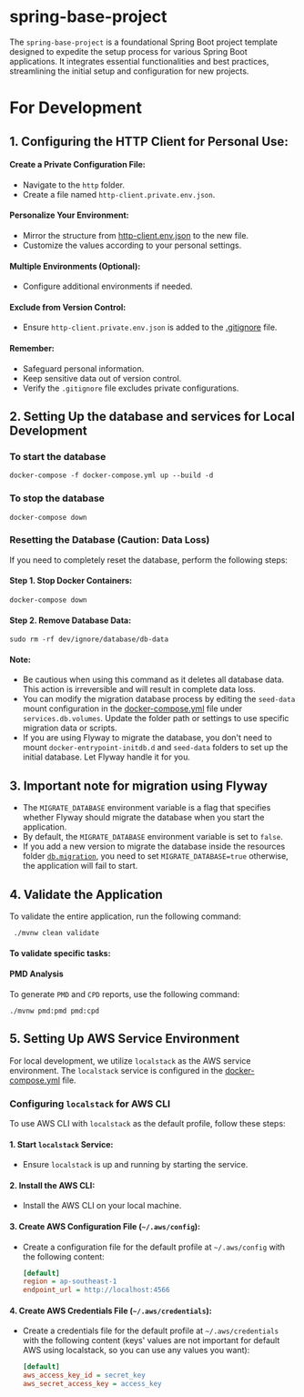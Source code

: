 # spring-base-project

The `spring-base-project` is a foundational Spring Boot project template designed to expedite the setup process for
various Spring Boot applications. It integrates essential functionalities and best practices, streamlining the initial
setup and configuration for new projects.

# For Development

## 1. Configuring the HTTP Client for Personal Use:
#### Create a Private Configuration File:
- Navigate to the `http` folder.
- Create a file named `http-client.private.env.json`.
#### Personalize Your Environment:
- Mirror the structure from [http-client.env.json](http%2Fhttp-client.env.json) to the new file.
- Customize the values according to your personal settings.
#### Multiple Environments (Optional):
- Configure additional environments if needed.
#### Exclude from Version Control:
- Ensure `http-client.private.env.json` is added to the [.gitignore](.gitignore) file.
#### Remember:
- Safeguard personal information.
- Keep sensitive data out of version control.
- Verify the `.gitignore` file excludes private configurations.

## 2. Setting Up the database and services for Local Development
### To start the database
    docker-compose -f docker-compose.yml up --build -d
### To stop the database
    docker-compose down
### Resetting the Database (Caution: Data Loss)
If you need to completely reset the database, perform the following steps:
#### Step 1. Stop Docker Containers:
   ```
   docker-compose down
   ```
#### Step 2. Remove Database Data:
   ```
   sudo rm -rf dev/ignore/database/db-data
   ```
#### Note:
- Be cautious when using this command as it deletes all database data. This action is irreversible and will result in complete data loss.
- You can modify the migration database process by editing the `seed-data` mount configuration in the [docker-compose.yml](docker-compose.yml) file under `services.db.volumes`. Update the folder path or settings to use specific migration data or scripts.
- If you are using Flyway to migrate the database, you don't need to mount `docker-entrypoint-initdb.d` and `seed-data`
  folders to set up the initial database. Let Flyway handle it for you.

## 3. Important note for migration using Flyway

- The `MIGRATE_DATABASE` environment variable is a flag that specifies whether Flyway should migrate the database when
  you start the application.
- By default, the `MIGRATE_DATABASE` environment variable is set to `false`.
- If you add a new version to migrate the database inside the resources
  folder [`db.migration`](src%2Fmain%2Fresources%2Fdb%2Fmigration), you need to set `MIGRATE_DATABASE=true` otherwise,
  the application will fail to start.

## 4. Validate the Application

To validate the entire application, run the following command:

```shell
 ./mvnw clean validate
```

#### To validate specific tasks:

#### PMD Analysis

To generate `PMD` and `CPD` reports, use the following command:

```shell
./mvnw pmd:pmd pmd:cpd
```

## 5. Setting Up AWS Service Environment

For local development, we utilize `localstack` as the AWS service environment. The `localstack` service is configured in
the [docker-compose.yml](docker-compose.yml) file.

### Configuring `localstack` for AWS CLI

To use AWS CLI with `localstack` as the default profile, follow these steps:

#### 1. Start `localstack` Service:

- Ensure `localstack` is up and running by starting the service.

#### 2. Install the AWS CLI:

- Install the AWS CLI on your local machine.

#### 3. Create AWS Configuration File (`~/.aws/config`):

- Create a configuration file for the default profile at `~/.aws/config` with the following content:
    ```ini
    [default]
    region = ap-southeast-1
    endpoint_url = http://localhost:4566
    ```

#### 4. Create AWS Credentials File (`~/.aws/credentials`):

- Create a credentials file for the default profile at `~/.aws/credentials` with the following content (keys' values
  are not important for default AWS using localstack, so you can use any values you want):
    ```ini
    [default]
    aws_access_key_id = secret_key
    aws_secret_access_key = access_key
    ```
